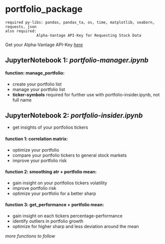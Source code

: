 # portfolio_package
```
required py-libs: pandas, pandas_ta, os, time, matplotlib, seaborn, requests, json
also required:
              Alpha-Vantage API-Key for Requesting Stock Data
```
Get your Alpha-Vantage API-Key _[here](https://www.alphavantage.co/)_


## JupyterNotebook 1: _portfolio-manager.ipynb_
#### function: manage_portfolio:
- create your portfolio list
- manage your portfolio list
- **ticker-symbols** required for further use with portfolio-insider.ipynb, not full name


## JupyterNotebook 2: _portfolio-insider.ipynb_
- get insights of your portfolios tickers
#### function 1: correlation matrix:
- optimize your portfolio
- compare your portfolio tickers to general stock markets
- improve your portfolio risk
#### function 2: smoothing atr + portfolio mean:
- gain insight on your portfolios tickers volatility
- improve portfolio risk
- optimize your portfolio for a better sharp
#### function 3: get_performance + portfolio mean:
- gain insight on each tickers percentage-performance
- identify outliers in portfolio growth
- optimize for higher sharp and less deviation around the mean


_more functions to follow_
